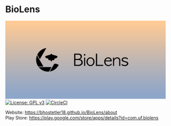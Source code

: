 # BioLens
![Banner](docs/assets/img/banner.png)
[![License: GPL v3](https://img.shields.io/badge/License-GPL%20v3-blue.svg)](https://www.gnu.org/licenses/gpl-3.0)
[![CircleCI](https://img.shields.io/circleci/build/github/bhostetler18/BioLens/main)](https://app.circleci.com/pipelines/gh/bhostetler18/BioLens?branch=main)

Website: https://bhostetler18.github.io/BioLens/about  
Play Store: https://play.google.com/store/apps/details?id=com.uf.biolens
